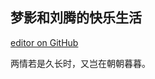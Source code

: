 ## 梦影和刘腾的快乐生活
[editor on GitHub](https://github.com/dovezhangmy/dovezhangmy.github.io/edit/master/README.md) 

两情若是久长时，又岂在朝朝暮暮。

